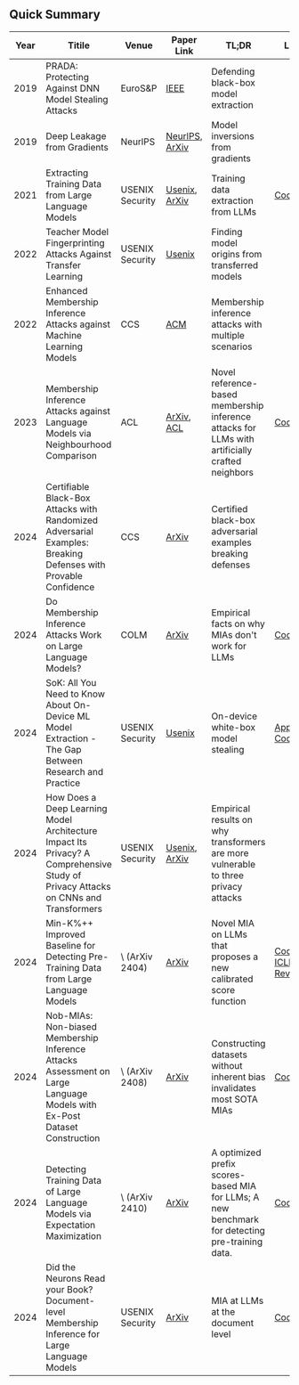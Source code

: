 ## Quick Summary

| Year | Titile                                                       | Venue           | Paper Link                                                   | TL;DR                                                        | Links                                                        |
| ---- | ------------------------------------------------------------ | --------------- | ------------------------------------------------------------ | ------------------------------------------------------------ | ------------------------------------------------------------ |
| 2019 | PRADA: Protecting Against DNN Model Stealing Attacks         | EuroS&P         | [IEEE](https://ieeexplore.ieee.org/document/8806737/?arnumber=8806737&tag=1) | Defending black-box model extraction                         |                                                              |
| 2019 | Deep Leakage from Gradients                                  | NeurlPS         | [NeurlPS](https://papers.nips.cc/paper_files/paper/2019/hash/60a6c4002cc7b29142def8871531281a-Abstract.html), [ArXiv](https://arxiv.org/pdf/1906.08935) | Model inversions from gradients                              |                                                              |
| 2021 | Extracting Training Data from Large Language Models          | USENIX Security | [Usenix](https://www.usenix.org/conference/usenixsecurity21/presentation/carlini-extracting), [ArXiv](https://arxiv.org/pdf/2012.07805) | Training data extraction from LLMs                           | [Code](https://github.com/ftramer/LM_Memorization)           |
| 2022 | Teacher Model Fingerprinting Attacks Against Transfer Learning | USENIX Security | [Usenix](https://www.usenix.org/conference/usenixsecurity22/presentation/chen-yufei) | Finding model origins from transferred models                |                                                              |
| 2022 | Enhanced Membership Inference Attacks against Machine Learning Models | CCS             | [ACM](https://dl.acm.org/doi/10.1145/3548606.3560675)        | Membership inference attacks with multiple scenarios         |                                                              |
| 2023 | Membership Inference Attacks against Language Models via Neighbourhood Comparison | ACL             | [ArXiv](http://arxiv.org/abs/2305.18462), [ACL](https://aclanthology.org/2023.findings-acl.719/) | Novel reference-based membership inference attacks for LLMs with artificially crafted neighbors | [Code](https://github.com/mireshghallah/neighborhood-curvature-mia) |
| 2024 | Certifiable Black-Box Attacks with Randomized Adversarial Examples: Breaking Defenses with Provable Confidence | CCS             | [ArXiv](http://arxiv.org/abs/2304.04343)                     | Certified black-box adversarial examples breaking defenses   |                                                              |
| 2024 | Do Membership Inference Attacks Work on Large Language Models? | COLM            | [ArXiv](http://arxiv.org/abs/2402.07841)                     | Empirical facts on why MIAs don't work for LLMs              | [Code](https://github.com/iamgroot42/mimir)                  |
| 2024 | SoK: All You Need to Know About On-Device ML Model Extraction - The Gap Between Research and Practice | USENIX Security | [Usenix](https://www.usenix.org/conference/usenixsecurity24/presentation/nayan) | On-device white-box model stealing                           | [Appendix](https://www.usenix.org/system/files/usenixsecurity24-appendix-nayan.pdf), [Code](https://github.com/sys-ris3/ML_Extraction_Sok/tree/0d19edab5b5bd4bad4562543f4c1457be3c30852) |
| 2024 | How Does a Deep Learning Model Architecture Impact Its Privacy? A Comprehensive Study of Privacy Attacks on CNNs and Transformers | USENIX Security | [Usenix](https://www.usenix.org/conference/usenixsecurity24/presentation/zhang-guangsheng), [ArXiv](https://arxiv.org/abs/2210.11049) | Empirical results on why transformers are more vulnerable to three privacy attacks |                                                              |
| 2024 | Min-K%++ Improved Baseline for Detecting Pre-Training Data from Large Language Models | \ (ArXiv 2404)  | [ArXiv](http://arxiv.org/abs/2404.02936)                     | Novel MIA on LLMs that proposes a new calibrated score function | [Code](\url{https://github.com/zjysteven/mink-plus-plus}), [ICLR Review](https://openreview.net/forum?id=ZGkfoufDaU) |
| 2024 | Nob-MIAs: Non-biased Membership Inference Attacks Assessment on Large Language Models with Ex-Post Dataset Construction | \ (ArXiv 2408)  | [ArXiv](http://arxiv.org/abs/2408.05968)                     | Constructing datasets without inherent bias invalidates most SOTA MIAs | [Code](https://github.com/ceichler/MIA-bias-removal)         |
| 2024 | Detecting Training Data of Large Language Models via Expectation Maximization | \ (ArXiv 2410)  | [ArXiv](http://arxiv.org/abs/2410.07582)                     | A optimized prefix scores-based MIA for LLMs; A new benchmark for detecting pre-training data. | [Code](https://github.com/gyuwankim/em-mia)                  |
| 2024 | Did the Neurons Read your Book?  Document-level Membership Inference for Large Language Models | USENIX Security | [ArXiv](http://arxiv.org/abs/2310.15007)                     | MIA at LLMs at the document level                            | [Code](https://github.com/computationalprivacy/document-level-membership-inference) |

